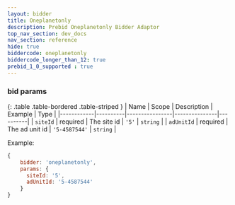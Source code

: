 ```yaml
---
layout: bidder
title: Oneplanetonly
description: Prebid Oneplanetonly Bidder Adaptor
top_nav_section: dev_docs
nav_section: reference
hide: true
biddercode: oneplanetonly
biddercode_longer_than_12: true
prebid_1_0_supported : true
---
```



### bid params

{: .table .table-bordered .table-striped }
| Name       | Scope    | Description    | Example       | Type     |
|------------|----------|----------------|---------------|----------|
| `siteId`   | required | The site id    | `'5'`         | `string` |
| `adUnitId` | required | The ad unit id | `'5-4587544'` | `string` |

Example:
```javascript
{
    bidder: 'oneplanetonly',
    params: {
      siteId: '5',
      adUnitId: '5-4587544'
    }
}
```
